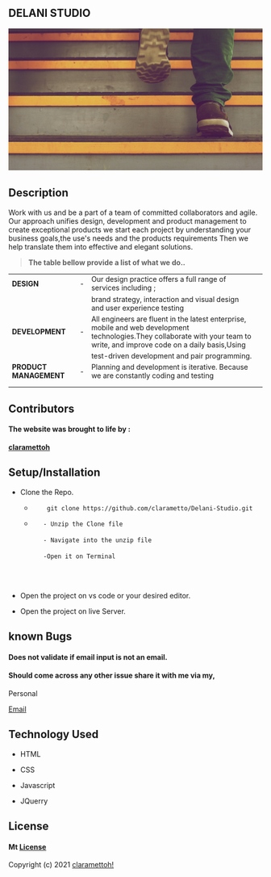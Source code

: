 ## **DELANI STUDIO**


![Portfolio](h_img.jpg)

## **Description**
  Work with us and be a part of a team of committed collaborators and agile. Our approach unifies design, development and product management to create exceptional products we start each project by understanding your business goals,the use's needs and the products requirements Then we help translate them into effective and elegant solutions.
                    
                  


> **The table bellow provide a list of what we do..**

|  |  |  |  |
| ---   |  ---     | ---  | --- |
| **DESIGN**  | - | Our design practice offers a full range of services including ; | 
|   |   | brand strategy, interaction and visual design and user experience testing| 
| **DEVELOPMENT**  | - | All engineers are fluent in the latest enterprise, mobile and web development technologies.They collaborate with your team to write, and improve code on a daily basis,Using| 
|   |   | test-driven development and pair programming.| 
| **PRODUCT MANAGEMENT**  | - | Planning and development is iterative. Because we are constantly coding and testing | 
|   |   | | 
|       |        |       |

## **Contributors**

#### The website was brought to life by :

[**claramettoh**](https://moringaschool.com/)


## **Setup/Installation**

* Clone the Repo.
    * ```
          git clone https://github.com/clarametto/Delani-Studio.git

      ```

     * ```
          - Unzip the Clone file

          - Navigate into the unzip file

          -Open it on Terminal

    
           
* Open the project on vs code or your desired editor.

* Open the project on live Server.



##  **known Bugs**
#### Does not validate if email input is not an email.
#### Should come across any other issue share it with me via my,

Personal

[Email](clara.metto@student.moringaschool.com)

## **Technology Used**
 * HTML

* CSS

* Javascript

* JQuerry


## **License**

#### Mt [**License**](https://choosealicense.com/licenses/mit/)

Copyright (c) 2021 [claramettoh!](https://clarametto.github.io/My-PORTFOLIO/)